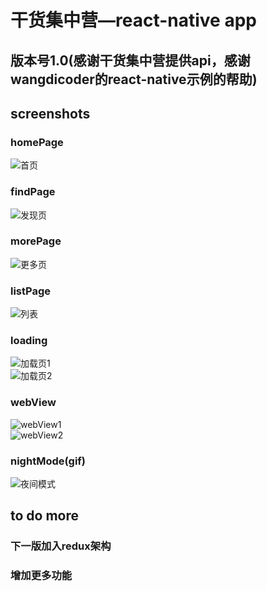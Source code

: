 干货集中营—react-native app
====
版本号1.0(感谢干货集中营提供api，感谢wangdicoder的react-native示例的帮助)
-------
## screenshots
### homePage
![首页 ](https://github.com/qsz/rnApp/blob/master/screenshots/homepage.png) <br>
### findPage
![发现页 ](https://github.com/qsz/rnApp/blob/master/screenshots/findpage.png) <br>
### morePage
![更多页 ](https://github.com/qsz/rnApp/blob/master/screenshots/morepage.png) <br>
### listPage
![列表 ](https://github.com/qsz/rnApp/blob/master/screenshots/list.png) <br>
### loading
![加载页1 ](https://github.com/qsz/rnApp/blob/master/screenshots/loadpage.png) <br>
![加载页2 ](https://github.com/qsz/rnApp/blob/master/screenshots/load2.png) <br>
### webView
![webView1 ](https://github.com/qsz/rnApp/blob/master/screenshots/webview.png) <br>
![webView2 ](https://github.com/qsz/rnApp/blob/master/screenshots/webview2.png) <br>
### nightMode(gif)
![夜间模式 ](https://github.com/qsz/rnApp/blob/master/screenshots/night_mode.gif) <br>

## to do more
### 下一版加入redux架构
### 增加更多功能
